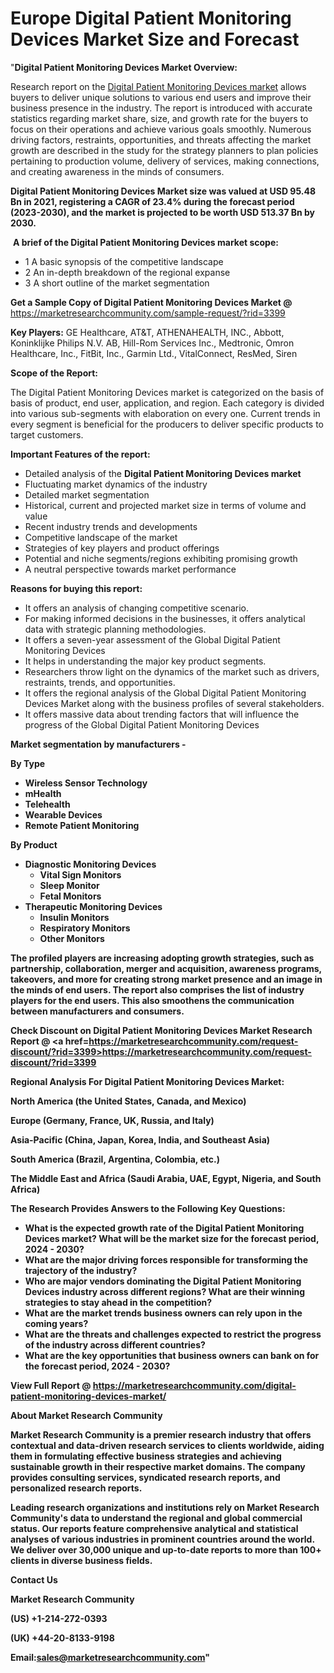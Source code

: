 # Europe Digital Patient Monitoring Devices Market Size and Forecast
"<strong>Digital Patient Monitoring Devices Market Overview:</strong>

Research report on the <a href=https://marketresearchcommunity.com/digital-patient-monitoring-devices-market/>Digital Patient Monitoring Devices market</a> allows buyers to deliver unique solutions to various end users and improve their business presence in the industry. The report is introduced with accurate statistics regarding market share, size, and growth rate for the buyers to focus on their operations and achieve various goals smoothly. Numerous driving factors, restraints, opportunities, and threats affecting the market growth are described in the study for the strategy planners to plan policies pertaining to production volume, delivery of services, making connections, and creating awareness in the minds of consumers.

<strong>Digital Patient Monitoring Devices Market size was valued at USD 95.48 Bn in 2021, registering a CAGR of 23.4% during the forecast period (2023-2030), and the market is projected to be worth USD 513.37 Bn by 2030.</strong>

 <Strong>A brief of the Digital Patient Monitoring Devices market scope:</Strong>
<ul>
 <li>1  A basic synopsis of the competitive landscape</li>
 <li>2  An in-depth breakdown of the regional expanse</li>
 <li>3  A short outline of the market segmentation</li>
</ul>
<strong>Get a Sample Copy of Digital Patient Monitoring Devices Market @ </b></strong><a href=https://marketresearchcommunity.com/sample-request/?rid=3399><u>https://marketresearchcommunity.com/sample-request/?rid=3399</u></a>

<strong>Key Players:</strong> 
GE Healthcare, AT&amp;T, ATHENAHEALTH, INC., Abbott, Koninklijke Philips N.V. AB, Hill-Rom Services Inc., Medtronic, Omron Healthcare, Inc., FitBit, Inc., Garmin Ltd., VitalConnect, ResMed, Siren

<strong>Scope of the Report:</strong>

The Digital Patient Monitoring Devices market is categorized on the basis of basis of product, end user, application, and region. Each category is divided into various sub-segments with elaboration on every one. Current trends in every segment is beneficial for the producers to deliver specific products to target customers.

<strong><b>Important Features of the report:</b></strong>
<ul>
  <li>Detailed analysis of the <strong><b>Digital Patient Monitoring Devices </b></strong><strong><b>market</b></strong></li>
  <li>Fluctuating market dynamics of the industry</li>
  <li>Detailed market segmentation</li>
  <li>Historical, current and projected market size in terms of volume and value</li>
  <li>Recent industry trends and developments</li>
  <li>Competitive landscape of the market</li>
  <li>Strategies of key players and product offerings</li>
  <li>Potential and niche segments/regions exhibiting promising growth</li>
  <li>A neutral perspective towards market performance</li>
</ul>
<strong><b>Reasons for buying this report:</b></strong>
<ul>
  <li>It offers an analysis of changing competitive scenario.</li>
  <li>For making informed decisions in the businesses, it offers analytical data with strategic planning methodologies.</li>
  <li>It offers a seven-year assessment of the Global Digital Patient Monitoring Devices</li>
  <li>It helps in understanding the major key product segments.</li>
  <li>Researchers throw light on the dynamics of the market such as drivers, restraints, trends, and opportunities.</li>
  <li>It offers the regional analysis of the Global Digital Patient Monitoring Devices Market along with the business profiles of several stakeholders.</li>
  <li>It offers massive data about trending factors that will influence the progress of the Global Digital Patient Monitoring Devices</li>
</ul>

<strong>Market segmentation by manufacturers -</strong>


<strong><strong>By Type</strong></h4>
<ul>
 	<li>Wireless Sensor Technology</li>
 	<li>mHealth</li>
 	<li>Telehealth</li>
 	<li>Wearable Devices</li>
 	<li>Remote Patient Monitoring</li>
</ul>
<strong><strong>By Product</strong></h4>
<ul>
 	<li>Diagnostic Monitoring Devices
<ul>
 	<li>Vital Sign Monitors</li>
 	<li>Sleep Monitor</li>
 	<li>Fetal Monitors</li>
</ul>
</li>
 	<li>Therapeutic Monitoring Devices
<ul>
 	<li>Insulin Monitors</li>
 	<li>Respiratory Monitors</li>
 	<li>Other Monitors</li>
</ul>
</li>
</ul>

The profiled players are increasing adopting growth strategies, such as partnership, collaboration, merger and acquisition, awareness programs, takeovers, and more for creating strong market presence and an image in the minds of end users. The report also comprises the list of industry players for the end users. This also smoothens the communication between manufacturers and consumers.

<strong><b>Check Discount on Digital Patient Monitoring Devices Market Research Report @ </b></strong><a href=https://marketresearchcommunity.com/request-discount/?rid=3399><u>https://marketresearchcommunity.com/request-discount/?rid=3399</u></a>

<strong>Regional Analysis For Digital Patient Monitoring Devices Market:</strong>

<strong>North America</strong> (the United States, Canada, and Mexico)

<strong>Europe</strong> (Germany, France, UK, Russia, and Italy)

<strong>Asia-Pacific</strong> (China, Japan, Korea, India, and Southeast Asia)

<strong>South America</strong> (Brazil, Argentina, Colombia, etc.)

<strong>The Middle East and Africa</strong> (Saudi Arabia, UAE, Egypt, Nigeria, and South Africa)

<strong>The Research Provides Answers to the Following Key Questions:</strong>
<ul>
 	<li>What is the expected growth rate of the Digital Patient Monitoring Devices market? What will be the market size for the forecast period, 2024 - 2030?</li>
 	<li>What are the major driving forces responsible for transforming the trajectory of the industry?</li>
 	<li>Who are major vendors dominating the Digital Patient Monitoring Devices industry across different regions? What are their winning strategies to stay ahead in the competition?</li>
 	<li>What are the market trends business owners can rely upon in the coming years?</li>
 	<li>What are the threats and challenges expected to restrict the progress of the industry across different countries?</li>
 	<li>What are the key opportunities that business owners can bank on for the forecast period, 2024 - 2030?</li>
</ul>

<strong>View Full Report @</strong> <a href=https://marketresearchcommunity.com/digital-patient-monitoring-devices-market/>https://marketresearchcommunity.com/digital-patient-monitoring-devices-market/</a>

<strong>About Market Research Community</strong>

Market Research Community is a premier research industry that offers contextual and data-driven research services to clients worldwide, aiding them in formulating effective business strategies and achieving sustainable growth in their respective market domains. The company provides consulting services, syndicated research reports, and personalized research reports.

Leading research organizations and institutions rely on Market Research Community's data to understand the regional and global commercial status. Our reports feature comprehensive analytical and statistical analyses of various industries in prominent countries around the world. We deliver over 30,000 unique and up-to-date reports to more than 100+ clients in diverse business fields.

<strong>Contact Us</strong>

<strong>Market Research Community</strong>

(US) +1-214-272-0393

(UK) +44-20-8133-9198

<strong>Email:</strong>sales@marketresearchcommunity.com"
